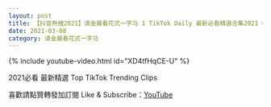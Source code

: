 ```yaml
---
layout: post
title: 【抖音熱搜2021】请金晨看花式一字马 1 TikTok Daily 最新必看精選合集2021 03 08
date: 2021-03-08
category: 请金晨看花式一字马
---
```


{% include youtube-video.html id="XD4tfHqCE-U" %}

2021必看 最新精選 Top TikTok Trending Clips

喜歡請點贊轉發加訂閱 Like & Subscribe：[YouTube](https://www.youtube.com/channel/UCAoR7VcanIPd04uEq_GIylA/videos)


